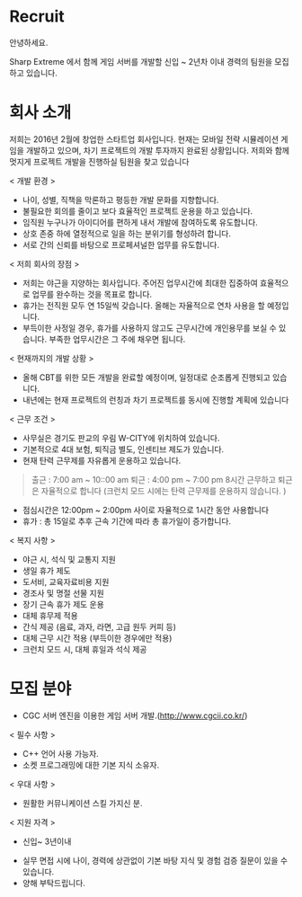 # Recruit


안녕하세요. 

Sharp Extreme 에서 함께 게임 서버를 개발할 신입 ~ 2년차 이내 경력의 팀원을 모집하고 있습니다. 


# 회사 소개 

저희는 2016년 2월에 창업한 스타트업 회사입니다. 
현재는 모바일 전략 시뮬레이션 게임을 개발하고 있으며, 차기 프로젝트의 개발 투자까지 완료된 상황입니다. 저희와 함께 멋지게 프로젝트 개발을 진행하실 팀원을 찾고 있습니다 


< 개발 환경 > 
  - 나이, 성별, 직책을 막론하고 평등한 개발 문화를 지향합니다. 
  - 불필요한 회의를 줄이고 보다 효율적인 프로젝트 운용을 하고 있습니다. 
  - 임직원 누구나가 아이디어를 편하게 내서 개발에 참여하도록 유도합니다. 
  - 상호 존중 하에 열정적으로 일을 하는 분위기를 형성하려 합니다. 
  - 서로 간의 신뢰를 바탕으로 프로페셔널한 업무를 유도합니다. 

< 저희 회사의 장점 > 
  - 저희는 야근을 지양하는 회사입니다. 주어진 업무시간에 최대한 집중하여 효율적으로 업무를 완수하는 것을 목표로 합니다. 
  - 휴가는 전직원 모두 연 15일씩 갖습니다. 올해는 자율적으로 연차 사용을 할 예정입니다. 
  - 부득이한 사정일 경우, 휴가를 사용하지 않고도 근무시간에 개인용무를 보실 수 있습니다. 부족한 업무시간은 그 주에 채우면 됩니다. 

< 현재까지의 개발 상황 > 
  - 올해 CBT를 위한 모든 개발을 완료할 예정이며, 일정대로 순조롭게 진행되고 있습니다. 
  - 내년에는 현재 프로젝트의 런칭과 차기 프로젝트를 동시에 진행할 계획에 있습니다 

< 근무 조건 > 
  - 사무실은 경기도 판교의 우림 W-CITY에 위치하여 있습니다. 
  - 기본적으로 4대 보험, 퇴직금 별도, 인센티브 제도가 있습니다. 
  - 현재 탄력 근무제를 자유롭게 운용하고 있습니다. 
  > 출근 : 7:00 am ~ 10::00 am 
  > 퇴근 : 4:00 pm ~ 7:00 pm 
  > 8시간 근무하고 퇴근은 자율적으로 합니다 (크런치 모드 시에는 탄력 근무제를 운용하지 않습니다. ) 

  - 점심시간은 12:00pm ~ 2:00pm 사이로 자율적으로 1시간 동안 사용합니다 
  - 휴가 : 총 15일로 추후 근속 기간에 따라 총 휴가일이 증가합니다. 

< 복지 사항 > 
  - 야근 시, 석식 및 교통지 지원 
  - 생일 휴가 제도 
  - 도서비, 교육자료비용 지원 
  - 경조사 및 명절 선물 지원 
  - 장기 근속 휴가 제도 운용 
  - 대체 휴무제 적용 
  - 간식 제공 (음료, 과자, 라면, 고급 원두 커피 등) 
  - 대체 근무 시간 적용 (부득이한 경우에만 적용) 
  - 크런치 모드 시, 대체 휴일과 석식 제공 

# 모집 분야 

- CGC 서버 엔진을 이용한 게임 서버 개발.(http://www.cgcii.co.kr/) 

< 필수 사항 >
  - C++ 언어 사용 가능자.
  - 소켓 프로그래밍에 대한 기본 지식 소유자.

< 우대 사항 >
  - 원활한 커뮤니케이션 스킬 가지신 분.

< 지원 자격 >
  - 신입~ 3년이내

* 실무 면접 시에 나이, 경력에 상관없이 기본 바탕 지식 및 경험 검증 질문이 있을 수 있습니다.
* 양해 부탁드립니다.


